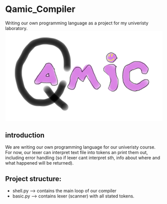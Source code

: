 # Qamic_Compiler
Writing our own programming language as a project for my univeristy laboratory.
![Qamic logo](resources/images/Qamic_logo.png) 
## introduction
We are writing our own programming language for our univeristy course. For now, our lexer can interpret text file into tokens an print them out, including error handling (so if lexer cant interpret sth, info about where and what happened will be returned).


## Project structure:

- shell.py --> contains the main loop of our compiler
- basic.py --> contains lexer (scanner) with all stated tokens.

